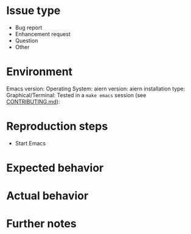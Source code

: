 <!-- Replace every comment and delete this line -->
# Issue type

<!-- Pick one of the following, delete the rest -->
- Bug report
- Enhancement request
- Question
- Other

# Environment

Emacs version: <!-- M-x emacs-version -->
Operating System: <!-- Name and version, e.g. Windows 10, macOS Sierra, Debian Jessie -->
aiern version: <!-- M-x aiern-version -->
aiern installation type: <!-- MELPA, MELPA stable, Quelpa, El-Get, manual -->
Graphical/Terminal: <!-- Whether you're running Emacs in a terminal emulator or under X -->
Tested in a `make emacs` session (see [CONTRIBUTING.md](https://github.com/emacs-aiern/aiern/blob/master/CONTRIBUTING.md#bug-reports)): <!-- Yes / No -->

# Reproduction steps
- Start Emacs
<!-- Minimal list of steps to reproduce the bug, preferably using `make emacs`: https://github.com/emacs-aiern/aiern/blob/master/CONTRIBUTING.md#bug-reports -->

# Expected behavior
<!-- Describe how it should behave -->

# Actual behavior
<!-- Describe how it does behave -->

# Further notes
